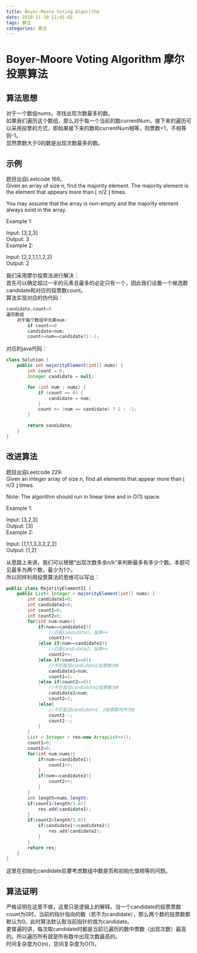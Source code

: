 ```yaml
---
title: Boyer-Moore Voting Algorithm
date: 2018-11-10 11:45:02
tags: 算法
categories: 算法
---
```


# Boyer-Moore Voting Algorithm 摩尔投票算法

## 算法思想

对于一个数组nums，寻找出现次数最多的数。  
如果我们遍历这个数组，那么对于每一个当前的数currentNum，接下来的遍历可以采用投票的方式，即如果接下来的数和currentNum相等，则票数+1，不相等则-1。  
显然票数大于0的数是出现次数最多的数。

## 示例

题目出自Leetcode 169。  
Given an array of size n, find the majority element. The majority element is the element that appears more than ⌊ n/2 ⌋ times.  

You may assume that the array is non-empty and the majority element always exist in the array.  

Example 1:  

Input: [3,2,3]  
Output: 3  
Example 2:  

Input: [2,2,1,1,1,2,2]  
Output: 2  

我们采用摩尔投票法进行解决：  
首先可以确定超过一半的元素且最多的必定只有一个，因此我们设置一个候选数candidate和对应的投票数count。  
算法实现对应的伪代码：  

```java
candidate,count=0
遍历数组  
    对于每个数组中元素num：
        if count==0
        candidate=num;
        count+=num==candidate?1:-1;
```

对应的java代码：  
```java
class Solution {
    public int majorityElement(int[] nums) {
        int count = 0;
        Integer candidate = null;

        for (int num : nums) {
            if (count == 0) {
                candidate = num;
            }
            count += (num == candidate) ? 1 : -1;
        }

        return candidate;
    }
}
```
## 改进算法

题目出自Leetcode 229:  
Given an integer array of size n, find all elements that appear more than ⌊ n/3 ⌋ times.  

Note: The algorithm should run in linear time and in O(1) space.  

Example 1:  

Input: [3,2,3]  
Output: [3]  
Example 2:  

Input: [1,1,1,3,3,2,2,2]  
Output: [1,2]  

从思路上来讲，我们可以根据“出现次数多余n/k”来判断最多有多少个数。本题可见最多为两个数，最少为1个。  
所以同样利用投票算法的思维可以写出：  
```java
public class MajorityElementII {
    public List< Integer > majorityElement(int[] nums) {
        int candidate1=0;
        int candidate2=0;
        int count1=0;
        int count2=0;
        for(int num:nums){
            if(num==candidate1){
                //匹配candidate1，投票++
                count1++;
            }else if(num==candidate2){
                //匹配candidate2，投票++
                count2++;
            }else if(count1==0){
                //不匹配且candidate1投票数为0
                candidate1=num;
                count1=1;
            }else if(count2==0){
                //不匹配且candidate2投票数为0
                candidate2=num;
                count2=1;
            }else{
                //不匹配且candidate1、2投票数均不为0
                count1--;
                count2--;
            }
        }
        List < Integer > res=new ArrayList<>();
        count1=0;
        count2=0;
        for(int num:nums){
            if(num==candidate1){
                count1++;
            }
            if(num==candidate2){
                count2++;
            }
        }
        int length=nums.length;
        if(count1>length/3.0){
            res.add(candidate1);
        }
        if(count2>length/3.0){
            if(candidate1!=candidate2){
                res.add(candidate2);
            }
        }
        return res;
    }
}

```

这里在初始化candidate后要考虑数组中数是否和初始化值相等的问题。

## 算法证明

严格证明在这里不做，这里只是逻辑上的解释。当一个candidate的投票票数count为0时，当前的指针指向的数（若不为candidate），那么两个数的投票数都默认为0。此时算法默认取当前指针的值为candidate。  
更普遍的讲，每次取candidate时都是当前已遍历的数中票数（出现次数）最高的。所以遍历所有就是所有数中出现次数最高的。  
时间复杂度为O(n)，空间复杂度为O(1)。